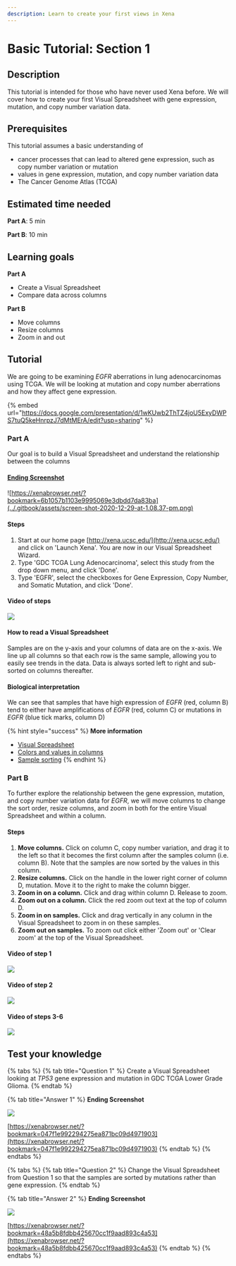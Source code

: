 ```yaml
---
description: Learn to create your first views in Xena
---
```


# Basic Tutorial: Section 1

## Description

This tutorial is intended for those who have never used Xena before. We will cover how to create your first Visual Spreadsheet with gene expression, mutation, and copy number variation data.

## Prerequisites

This tutorial assumes a basic understanding of 

* cancer processes that can lead to altered gene expression, such as copy number variation or mutation
* values in gene expression, mutation, and copy number variation data
* The Cancer Genome Atlas \(TCGA\)

## Estimated time needed

**Part A**: 5 min

**Part B**: 10 min

## Learning goals

**Part A**

* Create a Visual Spreadsheet
* Compare data across columns

**Part B**

* Move columns
* Resize columns
* Zoom in and out

## Tutorial

We are going to be examining _EGFR_ aberrations in lung adenocarcinomas using TCGA. We will be looking at mutation and copy number aberrations and how they affect gene expression.

{% embed url="https://docs.google.com/presentation/d/1wKUwb2ThTZ4joU5ExyDWPS7tuQ5keHnrpzJ7dMtMErA/edit?usp=sharing" %}

### Part A

Our goal is to build a Visual Spreadsheet and understand the relationship between the columns

#### [Ending Screenshot](https://xenabrowser.net/?bookmark=6b1057b1103e9995069e3dbdd7da83ba)

![https://xenabrowser.net/?bookmark=6b1057b1103e9995069e3dbdd7da83ba](../.gitbook/assets/screen-shot-2020-12-29-at-1.08.37-pm.png)

#### Steps

1. Start at our home page [http://xena.ucsc.edu/](http://xena.ucsc.edu/) and click on 'Launch Xena'. You are now in our Visual Spreadsheet Wizard.
2. Type 'GDC TCGA Lung Adenocarcinoma', select this study from the drop down menu, and click 'Done'.
3. Type 'EGFR', select the checkboxes for Gene Expression, Copy Number, and Somatic Mutation, and click 'Done'.

#### Video of steps

![](../.gitbook/assets/basictutorialpart1a.gif)

#### How to read a Visual Spreadsheet

Samples are on the y-axis and your columns of data are on the x-axis. We line up all columns so that each row is the same sample, allowing you to easily see trends in the data. Data is always sorted left to right and sub-sorted on columns thereafter.

#### Biological interpretation

We can see that samples that have high expression of _EGFR_ \(red, column B\) tend to either have amplifications of _EGFR_ \(red,  column C\) or mutations in _EGFR_ \(blue tick marks, column D\)

{% hint style="success" %}
**More information**

* [Visual Spreadsheet](../overview-of-features/visual-spreadsheet/#after-you-made-a-visual-spreadsheet)
* [Colors and values in columns](../overview-of-features/visual-spreadsheet/#data-values)
* [Sample sorting](../overview-of-features/visual-spreadsheet/#sample-sorting)
{% endhint %}

### Part B

To further explore the relationship between the gene expression, mutation, and copy number variation data for _EGFR_, we will move columns to change the sort order, resize columns, and zoom in both for the entire Visual Spreadsheet and within a column.

#### Steps

1. **Move columns.** Click on column C, copy number variation, and drag it to the left so that it becomes the first column after the samples column \(i.e. column B\). Note that the samples are now sorted by the values in this column.
2. **Resize columns.** Click on the handle in the lower right corner of column D, mutation. Move it to the right to make the column bigger. 
3. **Zoom in on a column.** Click and drag within column D. Release to zoom.
4. **Zoom out on a column.** Click the red zoom out text at the top of column D.
5. **Zoom in on samples.** Click and drag vertically in any column in the Visual Spreadsheet to zoom in on these samples.
6. **Zoom out on samples.** To zoom out click either 'Zoom out' or 'Clear zoom' at the top of the Visual Spreadsheet.

#### Video of step 1

![](../.gitbook/assets/basictutorials1ba.gif)

#### Video of step 2

![](../.gitbook/assets/basictutorials1bb.gif)

#### Video of steps 3-6

![](../.gitbook/assets/basictutorials1bc.gif)

## Test your knowledge

{% tabs %}
{% tab title="Question 1" %}
Create a Visual Spreadsheet looking at _TP53_ gene expression and mutation in GDC TCGA Lower Grade Glioma.
{% endtab %}

{% tab title="Answer 1" %}
**Ending Screenshot**

![](../.gitbook/assets/screen-shot-2020-12-29-at-2.42.24-pm.png)

[https://xenabrowser.net/?bookmark=047f1e992294275ea871bc09d4971903](https://xenabrowser.net/?bookmark=047f1e992294275ea871bc09d4971903)
{% endtab %}
{% endtabs %}

{% tabs %}
{% tab title="Question 2" %}
Change the Visual Spreadsheet from Question 1 so that the samples are sorted by mutations rather than gene expression.
{% endtab %}

{% tab title="Answer 2" %}
**Ending Screenshot**

![](../.gitbook/assets/screen-shot-2020-12-29-at-2.44.52-pm.png)

[https://xenabrowser.net/?bookmark=48a5b8fdbb425670cc1f9aad893c4a53](https://xenabrowser.net/?bookmark=48a5b8fdbb425670cc1f9aad893c4a53)
{% endtab %}
{% endtabs %}

